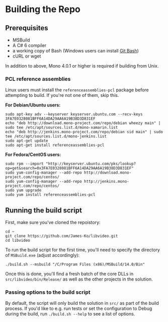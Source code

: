 # Building the Repo

## Prerequisites

- MSBuild
- A C# 6 compiler
- a working copy of Bash (Windows users can install [Git Bash](http://www.git-scm.com/downloads))
 - cURL or wget

In addition to above, Mono 4.0.1 or higher is required if building from Unix.

### PCL reference assemblies

Linux users must install the `referenceassemblies-pcl` package before attempting to build. If you're not one of them, skip this.

**For Debian/Ubuntu users:**

    sudo apt-key adv --keyserver keyserver.ubuntu.com --recv-keys 3FA7E0328081BFF6A14DA29AA6A19B38D3D831EF
    echo "deb http://download.mono-project.com/repo/debian wheezy main" | sudo tee /etc/apt/sources.list.d/mono-xamarin.list
    echo "deb http://jenkins.mono-project.com/repo/debian sid main" | sudo tee /etc/apt/sources.list.d/mono-jenkins.list
    sudo apt-get update
    sudo apt-get install referenceassemblies-pcl

**For Fedora/CentOS users:**

    sudo rpm --import "http://keyserver.ubuntu.com/pks/lookup?op=get&search=0x3FA7E0328081BFF6A14DA29AA6A19B38D3D831EF"
    sudo yum-config-manager --add-repo http://download.mono-project.com/repo/centos/
    sudo yum-config-manager --add-repo http://jenkins.mono-project.com/repo/centos/
    sudo yum upgrade
    sudo yum install referenceassemblies-pcl

## Running the build script

First, make sure you've cloned the repoistory:

```
cd ~
git clone https://github.com/James-Ko/libvideo.git
cd libvideo
```

To run the build script for the first time, you'll need to specify the directory of `MSBuild.exe` (adjust accordingly):

    ./build.sh --msbuild "/C/Program Files (x86)/MSBuild/14.0/Bin"

Once this is done, you'll find a fresh batch of the core DLLs in `src/libvideo/bin/Release/` as well as the other projects in the solution.

### Passing options to the build script

By default, the script will only build the solution in `src/` as part of the build process. If you'd like to e.g. run tests or set the configuration to Debug during the build, run `./build.sh --help` to see a list of options.
